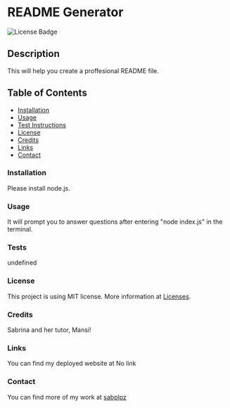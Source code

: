 
  # README Generator

  ![License Badge](https://img.shields.io/badge/license-MIT-purple.svg)

  ## Description

  This will help you create a proffesional README file.

  ## Table of Contents

  - [Installation](#installation)
  - [Usage](#usage)
  - [Test Instructions](#tests)
  - [License](#license)
  - [Credits](#credits)
  - [Links](#links)
  - [Contact](#contact)

  ### Installation

  Please install node.js.

  ### Usage

  It will prompt you to answer questions after entering "node index.js" in the terminal.

  ### Tests

  undefined

  ### License

  This project is using MIT license. More information at [Licenses](https://choosealicense.com/licenses/MIT).

  ### Credits

  Sabrina and her tutor, Mansi!

  ### Links

  You can find my deployed website at No link

  ### Contact

  You can find more of my work at [sabplpz](https://github.com/sabplpz)

  